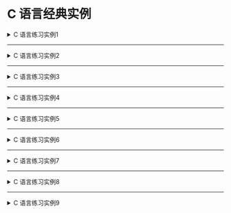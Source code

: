 <!--
  - File Name README.md
  - Version 1.0
  - Author aaron
  - Email wzj020109@163.com
  - Created Time 2022-01-04
      -->


# C 语言经典实例

<details>
<summary>C 语言练习实例1</summary>
<a href="/Classics/Instance-001">实例1</a> <br>
<b>题目:</b> 有1、2、3、4个数字，能组成多少个互不相同且无重复数字的三位数？都是多少？ <br>
<b>程序分析:</b> 可填在百位、十位、个位的数字都是1、2、3、4。组成所有的排列后再去 掉不满足条件的排列. <br>
</details>

<hr>

<details>
<summary>C 语言练习实例2</summary>
<a href="/Classics/Instance-002">实例2</a> <br>
<b>题目:</b> 企业发放的奖金根据利润提成。 从键盘输入当月利润I，求应发放奖金总数？ <br>
<b>程序分析:</b> 请利用数轴来分界，定位。注意定义时需把奖金定义成双精度浮点(double)型. <br>
</details>

<hr>

<details>
<summary>C 语言练习实例3</summary>
<a href="/Classics/Instance-003">实例3</a> <br>
<b>题目:</b> 一个整数，它加上100后是一个完全平方数，再加上168又是一个完全平方数，请问该数是多少？ <br>
<b>程序分析:</b> Null <br>
</details>

<hr>

<details>
<summary>C 语言练习实例4</summary>
<a href="/Classics/Instance-004">实例4</a> <br>
<b>题目:</b> 输入某年某月某日，判断这一天是这一年的第几天？ <br>
<b>程序分析:</b> 以3月5日为例，应该先把前两个月的加起来，然后再加上5天即本年的第几天; <br>
</details>

<hr>

<details>
<summary>C 语言练习实例5</summary>
<a href="/Classics/Instance-005">实例5</a> <br>
<b>题目:</b> 输入三个整数x,y,z，请把这三个数由小到大输出; <br>
<b>程序分析:</b> Null <br>
</details>

<hr>

<details>
<summary>C 语言练习实例6</summary>
<a href="/Classics/Instance-006">实例6</a> <br>
<b>题目:</b> 输出九九乘法表 <br>
<b>程序分析:</b> 分行与列考虑，共 9 行 9 列，i 控制行，j 控制列; <br>
</details>

<hr>

<details>
<summary>C 语言练习实例7</summary>
<a href="/Classics/Instance-007">实例7</a> <br>
<b>题目:</b> 输出100以内的所有素数 <br>
<b>程序分析:</b> 利用循环得到100以内的所有数, 利用取摸运算判断是否能被整除 <br>
</details>

<hr>

<details>
<summary>C 语言练习实例8</summary>
<a href="/Classics/Instance-008">实例8</a> <br>
<b>题目:</b> 输出 100 - 999 里的所有水仙花数 <br>
<b>程序分析:</b> 利用for循环控制100-999个数，每个数分解出个位，十位，百位; <br>
</details>

<hr>

<details>
<summary>C 语言练习实例9</summary>
<a href="/Classics/Instance-009">实例9</a> <br>
<b>题目:</b> 输入成绩判断等级, 成绩大于等于90为A, 成绩在89-60为B, 小于60为C <br>
<b>程序分析:</b> 利用条件运算符; <br>
</details>

